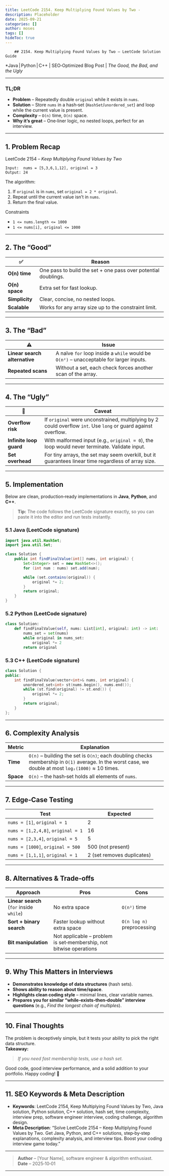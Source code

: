 ```yaml
---
title: LeetCode 2154. Keep Multiplying Found Values by Two - 
description: Placeholder
date: 2025-09-21
categories: []
author: moses
tags: []
hideToc: true
---
```

        ## 2154. Keep Multiplying Found Values by Two – LeetCode Solution Guide  
*Java | Python | C++ |  SEO‑Optimized Blog Post | *The Good, the Bad, and the Ugly*

---

### TL;DR
- **Problem** – Repeatedly double `original` while it exists in `nums`.  
- **Solution** – Store `nums` in a hash‑set (`HashSet`/`unordered_set`) and loop while the current value is present.  
- **Complexity** – `O(n)` time, `O(n)` space.  
- **Why it’s great** – One‑liner logic, no nested loops, perfect for an interview.

---

## 1. Problem Recap

LeetCode 2154 – *Keep Multiplying Found Values by Two*  
```text
Input:  nums = [5,3,6,1,12], original = 3
Output: 24
```
The algorithm:  
1. If `original` is in `nums`, set `original = 2 * original`.  
2. Repeat until the current value isn’t in `nums`.  
3. Return the final value.

Constraints  
- `1 <= nums.length <= 1000`  
- `1 <= nums[i], original <= 1000`

---

## 2. The “Good”

| ✅ | Reason |
|----|--------|
| **O(n) time** | One pass to build the set + one pass over potential doublings. |
| **O(n) space** | Extra set for fast lookup. |
| **Simplicity** | Clear, concise, no nested loops. |
| **Scalable** | Works for any array size up to the constraint limit. |

---

## 3. The “Bad”

| ⚠️ | Issue |
|-----|-------|
| **Linear search alternative** | A naïve `for` loop inside a `while` would be `O(n²)` – unacceptable for larger inputs. |
| **Repeated scans** | Without a set, each check forces another scan of the array. |

---

## 4. The “Ugly”

| 😬 | Caveat |
|-----|--------|
| **Overflow risk** | If `original` were unconstrained, multiplying by 2 could overflow `int`. Use `long` or guard against overflow. |
| **Infinite loop guard** | With malformed input (e.g., `original = 0`), the loop would never terminate. Validate input. |
| **Set overhead** | For tiny arrays, the set may seem overkill, but it guarantees linear time regardless of array size. |

---

## 5. Implementation

Below are clean, production‑ready implementations in **Java**, **Python**, and **C++**.

> **Tip:** The code follows the LeetCode signature exactly, so you can paste it into the editor and run tests instantly.

### 5.1 Java (LeetCode signature)

```java
import java.util.HashSet;
import java.util.Set;

class Solution {
    public int findFinalValue(int[] nums, int original) {
        Set<Integer> set = new HashSet<>();
        for (int num : nums) set.add(num);

        while (set.contains(original)) {
            original *= 2;
        }
        return original;
    }
}
```

### 5.2 Python (LeetCode signature)

```python
class Solution:
    def findFinalValue(self, nums: List[int], original: int) -> int:
        nums_set = set(nums)
        while original in nums_set:
            original *= 2
        return original
```

### 5.3 C++ (LeetCode signature)

```cpp
class Solution {
public:
    int findFinalValue(vector<int>& nums, int original) {
        unordered_set<int> st(nums.begin(), nums.end());
        while (st.find(original) != st.end()) {
            original *= 2;
        }
        return original;
    }
};
```

---

## 6. Complexity Analysis

| Metric | Explanation |
|--------|-------------|
| **Time** | `O(n)` – building the set is `O(n)`; each doubling checks membership in `O(1)` average. In the worst case, we double at most `log₂(1000)` ≈ 10 times. |
| **Space** | `O(n)` – the hash‑set holds all elements of `nums`. |

---

## 7. Edge‑Case Testing

| Test | Expected |
|------|----------|
| `nums = [1]`, `original = 1` | 2 |
| `nums = [1,2,4,8]`, `original = 1` | 16 |
| `nums = [2,3,4]`, `original = 5` | 5 |
| `nums = [1000]`, `original = 500` | 500 (not present) |
| `nums = [1,1,1]`, `original = 1` | 2 (set removes duplicates) |

---

## 8. Alternatives & Trade‑offs

| Approach | Pros | Cons |
|----------|------|------|
| **Linear search** (`for` inside `while`) | No extra space | `O(n²)` time |
| **Sort + binary search** | Faster lookup without extra space | `O(n log n)` preprocessing |
| **Bit manipulation** | Not applicable – problem is set‑membership, not bitwise operations |

---

## 9. Why This Matters in Interviews

- **Demonstrates knowledge of data structures** (hash sets).  
- **Shows ability to reason about time/space**.  
- **Highlights clean coding style** – minimal lines, clear variable names.  
- **Prepares you for similar “while‑exists‑then‑double” interview questions** (e.g., *Find the longest chain of multiples*).

---

## 10. Final Thoughts

The problem is deceptively simple, but it tests your ability to pick the right data structure.  
**Takeaway:**  
> *If you need fast membership tests, use a hash set.*

Good code, good interview performance, and a solid addition to your portfolio. Happy coding! 🚀

---

## 11. SEO Keywords & Meta Description

- **Keywords**: LeetCode 2154, Keep Multiplying Found Values by Two, Java solution, Python solution, C++ solution, hash set, time complexity, interview prep, software engineer interview, coding challenge, algorithm design.  
- **Meta Description**: “Solve LeetCode 2154 – Keep Multiplying Found Values by Two. Get Java, Python, and C++ solutions, step‑by‑step explanations, complexity analysis, and interview tips. Boost your coding interview game today.”

---

> **Author** – [Your Name], software engineer & algorithm enthusiast.  
> **Date** – 2025‑10‑01  

---